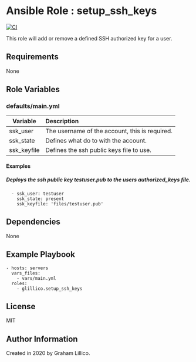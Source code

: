 # Ansible Role : setup_ssh_keys

[![CI](https://github.com/glillico/ansible-role-setup_ssh_keys/workflows/CI/badge.svg)](https://github.com/glillico/ansible-role-setup_ssh_keys/actions?query=workflow%3ACI)

This role will add or remove a defined SSH authorized key for a user.

## Requirements

None

## Role Variables

### defaults/main.yml

|Variable|Description|
|---|:---|
|ssk_user|The username of the account, this is required.|
|ssk_state|Defines what do to with the account.|
|ssk_keyfile|Defines the ssh public keys file to use.|

#### Examples

##### Deploys the ssh public key testuser.pub to the users authorized_keys file.

```
  - ssk_user: testuser
    ssk_state: present
    ssk_keyfile: 'files/testuser.pub'
```

## Dependencies

None

## Example Playbook

    - hosts: servers
      vars_files:
        - vars/main.yml
      roles:
        - glillico.setup_ssh_keys

## License

MIT

## Author Information

Created in 2020 by Graham Lillico.

